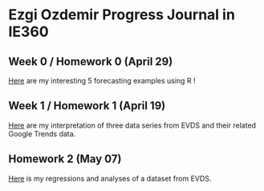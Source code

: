 
# Ezgi Ozdemir Progress Journal in IE360

## Week 0 / Homework 0 (April 29)

[Here](files/IE360_Spring21_Homework0.html) are my interesting 5 forecasting examples using R !

## Week 1 / Homework 1 (April 19)

[Here](files/HW1/IE360_HW1.html) are my interpretation of three data series from EVDS and their 
related Google Trends data.

## Homework 2 (May 07)

[Here](files/HW2/IE360_HW2.html) is my regressions and analyses of a dataset from EVDS.